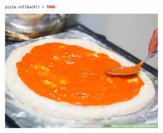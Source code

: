 ```py
pizza.rollback() # TODO
```

<img src="slides/django-reversion/images/pizza-03.jpeg" title="translations" />



<aside class="notes">
</aside>
